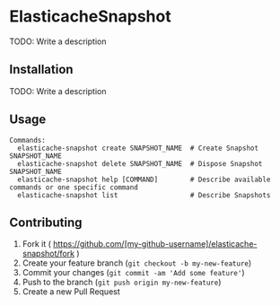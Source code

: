 # ElasticacheSnapshot

TODO: Write a description

## Installation

TODO: Write a description

## Usage

~~~
Commands:
  elasticache-snapshot create SNAPSHOT_NAME  # Create Snapshot SNAPSHOT_NAME
  elasticache-snapshot delete SNAPSHOT_NAME  # Dispose Snapshot SNAPSHOT_NAME
  elasticache-snapshot help [COMMAND]        # Describe available commands or one specific command
  elasticache-snapshot list                  # Describe Snapshots
~~~

## Contributing

1. Fork it ( https://github.com/[my-github-username]/elasticache-snapshot/fork )
2. Create your feature branch (`git checkout -b my-new-feature`)
3. Commit your changes (`git commit -am 'Add some feature'`)
4. Push to the branch (`git push origin my-new-feature`)
5. Create a new Pull Request
